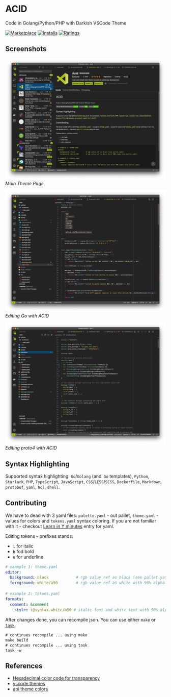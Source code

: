 # ACID

Code in Golang/Python/PHP with Darkish VSCode Theme

[![Marketplace](https://vsmarketplacebadge.apphb.com/version/butuzov.acid.svg)](https://marketplace.visualstudio.com/items/butuzov.acid) [![Installs](https://vsmarketplacebadge.apphb.com/installs/butuzov.acid.svg)](https://marketplace.visualstudio.com/items/butuzov.acid) [![Ratings](https://vsmarketplacebadge.apphb.com/rating-short/butuzov.acid.svg)](https://marketplace.visualstudio.com/items/butuzov.acid)

## Screenshots

![Main Page](./assets/acid_exp_page.png)
_Main Theme Page_

![Golang in ACID](./assets/acid_go.png)
_Editing Go with ACID_

![proto3 in ACID](./assets/acid_proto.png)
_Editing proto4 with ACID_

## Syntax Highlighting

Supported syntax highlighting: `Go`/`Golang` (and` Go` templates), `Python`, `Starlark`, `PHP`, `TypeScript`, `JavaScript`, `CSS`/`LESS`/`SCSS`, `Dockerfile`, `Markdown`, `protobuf`, `yaml`, `hcl`, `shell`.

## Contributing

We have to dead with 3 yaml files: `palette.yaml` - out pallet, `theme.yaml` - values for colors and `tokens.yaml` syntax coloring. If you are not familiar with it - checkout [Learn  in Y minutes](https://learnxinyminutes.com/docs/yaml/) entry for yaml.

Editing tokens - prefixes stands:
* `i` for italic
* `b` fod bold
* `u` for underline

```yaml
# example 1: theme.yaml
editor:
  background: black            # rgb value ref as black (see pallet.yaml)
  foreground: white/a90        # rgb value ref as white with 90% alpha (see pallet.yaml)

# example 2: tokens.yaml
formats:
  comment: &comment
    style: i@syntax.white/a50 # italic font and white text with 50% alpha (see pallet.yaml)
```

After changes done, you can recompile json. You can use either `make` or [`task`](https://github.com/go-task/task).

```shell
# continues recompile ... using make
make build
# continues recompile ... using task
task -w
```

## References

* [Hexadecimal color code for transparency](https://gist.github.com/lopspower/03fb1cc0ac9f32ef38f4)
* [vscode themes](https://vscodethemes.com/)
* [api theme colors](https://code.visualstudio.com/api/references/theme-color)
